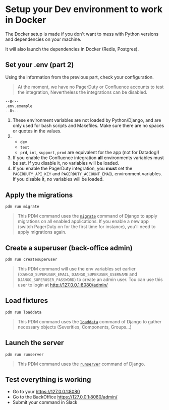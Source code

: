 
# Setup your Dev environment to work in Docker

The Docker setup is made if you don't want to mess with Python versions and dependencies on your machine.

It will also launch the dependencies in Docker (Redis, Postgres).

## Set your .env (part 2)

Using the information from the previous part, check your configuration.

> At the moment, we have no PagerDuty or Confluence accounts to test the integration, Nevertheless the integrations can be disabled.

```bash title=".env"
--8<--
.env.example
--8<--
```

1. These environment variables are not loaded by Python/Django, and are only used for bash scripts and Makefiles.
   Make sure there are no spaces or quotes in the values.
2. - `dev`
   - `test`
   - `prd`, `int`, `support`, `prod` are equivalent for the app (not for Datadog!)
3. If you enable the Confluence integration **all** environments variables must be set. If you disable it, no variables will be loaded.
4. If you enable the PagerDuty integration, you **must** set the `PAGERDUTY_API_KEY` and `PAGERDUTY_ACCOUNT_EMAIL` environment variables. If you disable it, no variables will be loaded.

## Apply the migrations

```shell
pdm run migrate
```

> This PDM command uses the [`migrate`](https://docs.djangoproject.com/en/4.2/ref/django-admin/#migrate) command of Django to apply migrations on all enabled applications.
> If you enable a new app (switch PagerDuty on for the first time for instance), you'll need to apply migrations again.

## Create a superuser (back-office admin)

```shell
pdm run createsuperuser
```

> This PDM command will use the env variables set earlier (`DJANGO_SUPERUSER_EMAIL`, `DJANGO_SUPERUSER_USERNAME` and `DJANGO_SUPERUSER_PASSWORD`) to create an admin user.
> Tou can use this user to login at <http://127.0.0.1:8080/admin/>

## Load fixtures

```shell
pdm run loaddata
```

> This PDM command uses the [`loaddata`](https://docs.djangoproject.com/en/4.2/ref/django-admin/#loaddata) command of Django to gather necessary objects (Severities, Components, Groups...)

## Launch the server

```shell
pdm run runserver
```

> This PDM command uses the [`runserver`](https://docs.djangoproject.com/en/4.2/ref/django-admin/#runserver) command of Django.

## Test everything is working

- Go to your <https://127.0.0.1:8080>
- Go to the BackOffice <https://127.0.0.1:8080/admin/>
- Submit your command in Slack
